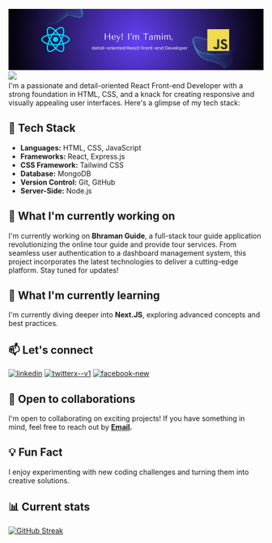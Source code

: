 ![Header Banner](./images/github-banner.png)
![](https://komarev.com/ghpvc/?username=protamim) <br />
I'm a passionate and detail-oriented React Front-end Developer with a strong foundation in HTML, CSS, and a knack for creating responsive and visually appealing user interfaces. Here's a glimpse of my tech stack:

## 🔧 Tech Stack

- **Languages:** HTML, CSS, JavaScript
- **Frameworks:** React, Express.js
- **CSS Framework:** Tailwind CSS
- **Database:** MongoDB
- **Version Control:** Git, GitHub
- **Server-Side:** Node.js

## 🚀 What I'm currently working on

I'm currently working on **Bhraman Guide**, a full-stack tour guide application revolutionizing the online tour guide and provide tour services. From seamless user authentication to a dashboard management system, this project incorporates the latest technologies to deliver a cutting-edge platform. Stay tuned for updates!

## 🌱 What I'm currently learning

I'm currently diving deeper into **Next.JS**, exploring advanced concepts and best practices.

## 📫 Let's connect

[<img src="https://img.icons8.com/fluency/48/linkedin.png" alt="linkedin"/>](https://www.linkedin.com/in/tamim-talukdar-35a5a2287/)
[<img src="https://img.icons8.com/color/48/twitterx--v1.png" alt="twitterx--v1"/>](https://twitter.com/talukdar_32)
[<img src="https://img.icons8.com/fluency/48/facebook-new.png" alt="facebook-new"/>](https://www.facebook.com/protamim32/)

## 🤝 Open to collaborations

I'm open to collaborating on exciting projects! If you have something in mind, feel free to reach out by **[Email](mailto:s163.tamim@gmail.com).**

## 💡 Fun Fact

I enjoy experimenting with new coding challenges and turning them into creative solutions.

## 📊 Current stats
[![GitHub Streak](https://github-readme-streak-stats.herokuapp.com?user=protamim&theme=dayfox&date_format=M%20j%5B%2C%20Y%5D)](https://www.linkedin.com/in/tamim-talukdar-35a5a2287/)
